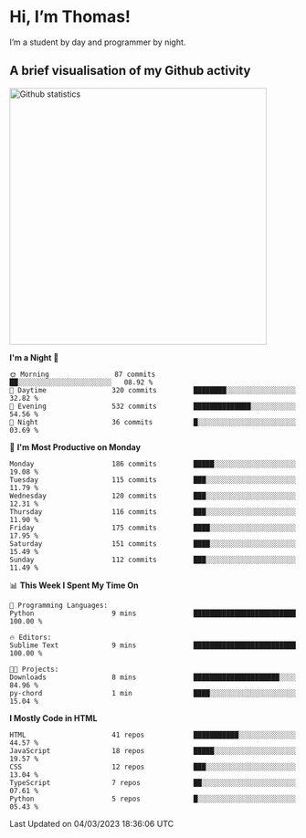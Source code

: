 # Hi, I’m Thomas!
I’m a student by day and programmer by night.

## A brief visualisation of my Github activity

<img title="My Github statistics" alt="Github statistics" width="450px" src="https://github-readme-stats.vercel.app/api?username=thomasrettig&show_icons=true&include_all_commits=true&count_private=true&&hide=issues&theme=tokyonight&border_radius=6px"/>

<!--START_SECTION:waka-->
**I'm a Night 🦉** 

```text
🌞 Morning                87 commits          ██░░░░░░░░░░░░░░░░░░░░░░░   08.92 % 
🌆 Daytime                320 commits         ████████░░░░░░░░░░░░░░░░░   32.82 % 
🌃 Evening                532 commits         ██████████████░░░░░░░░░░░   54.56 % 
🌙 Night                  36 commits          █░░░░░░░░░░░░░░░░░░░░░░░░   03.69 % 
```
📅 **I'm Most Productive on Monday** 

```text
Monday                   186 commits         █████░░░░░░░░░░░░░░░░░░░░   19.08 % 
Tuesday                  115 commits         ███░░░░░░░░░░░░░░░░░░░░░░   11.79 % 
Wednesday                120 commits         ███░░░░░░░░░░░░░░░░░░░░░░   12.31 % 
Thursday                 116 commits         ███░░░░░░░░░░░░░░░░░░░░░░   11.90 % 
Friday                   175 commits         ████░░░░░░░░░░░░░░░░░░░░░   17.95 % 
Saturday                 151 commits         ████░░░░░░░░░░░░░░░░░░░░░   15.49 % 
Sunday                   112 commits         ███░░░░░░░░░░░░░░░░░░░░░░   11.49 % 
```


📊 **This Week I Spent My Time On** 

```text
💬 Programming Languages: 
Python                   9 mins              █████████████████████████   100.00 % 

🔥 Editors: 
Sublime Text             9 mins              █████████████████████████   100.00 % 

🐱‍💻 Projects: 
Downloads                8 mins              █████████████████████░░░░   84.96 % 
py-chord                 1 min               ████░░░░░░░░░░░░░░░░░░░░░   15.04 % 
```

**I Mostly Code in HTML** 

```text
HTML                     41 repos            ███████████░░░░░░░░░░░░░░   44.57 % 
JavaScript               18 repos            █████░░░░░░░░░░░░░░░░░░░░   19.57 % 
CSS                      12 repos            ███░░░░░░░░░░░░░░░░░░░░░░   13.04 % 
TypeScript               7 repos             ██░░░░░░░░░░░░░░░░░░░░░░░   07.61 % 
Python                   5 repos             █░░░░░░░░░░░░░░░░░░░░░░░░   05.43 % 
```




 Last Updated on 04/03/2023 18:36:06 UTC
<!--END_SECTION:waka-->
